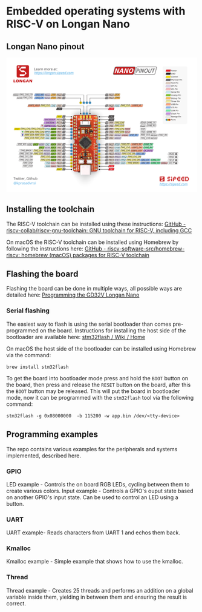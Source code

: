 # Embedded operating systems with RISC-V on Longan Nano

## Longan Nano pinout

![Board pinout](images/pinout.png)

## Installing the toolchain

The RISC-V toolchain can be installed using these instructions:
[GitHub - riscv-collab/riscv-gnu-toolchain: GNU toolchain for RISC-V, including GCC](https://github.com/riscv-collab/riscv-gnu-toolchain)

On macOS the RISC-V toolchain can be installed using Homebrew by following the instructions here:
[GitHub - riscv-software-src/homebrew-riscv: homebrew (macOS) packages for RISC-V toolchain](https://github.com/riscv-software-src/homebrew-riscv)

## Flashing the board

Flashing the board can be done in multiple ways, all possible ways are detailed here:
[Programming the GD32V Longan Nano](https://appelsiini.net/2020/programming-gd32v-longan-nano/)

### Serial flashing

The easiest way to flash is using the serial bootloader than comes pre-programmed on the board. Instructions for installing the host side of the bootloader are available here:
[stm32flash / Wiki / Home](https://sourceforge.net/p/stm32flash/wiki/Home/)

On macOS the host side of the bootloader can be installed using Homebrew via the command:
```
brew install stm32flash
```

To get the board into bootloader mode press and hold the `BOOT` button on the board, then press and release the `RESET` button on the board, after this the `BOOT` button may be released. This will put the board in bootloader mode, now it can be programmed with the `stm32flash` tool via the following command:
```
stm32flash -g 0x08000000  -b 115200 -w app.bin /dev/<tty-device>
```

## Programming examples

The repo contains various examples for the peripherals and systems implemented, described here.

### GPIO

LED example - Controls the on board RGB LEDs, cycling between them to create various colors. 
Input example - Controls a GPIO's ouput state based on another GPIO's input state. Can be used to control an LED using a button.

### UART

UART example- Reads characters from UART 1 and echos them back.

### Kmalloc

Kmalloc example - Simple example that shows how to use the kmalloc.

### Thread

Thread example - Creates 25 threads and performs an addition on a global variable inside them, yielding in between them and ensuring the result is correct.
